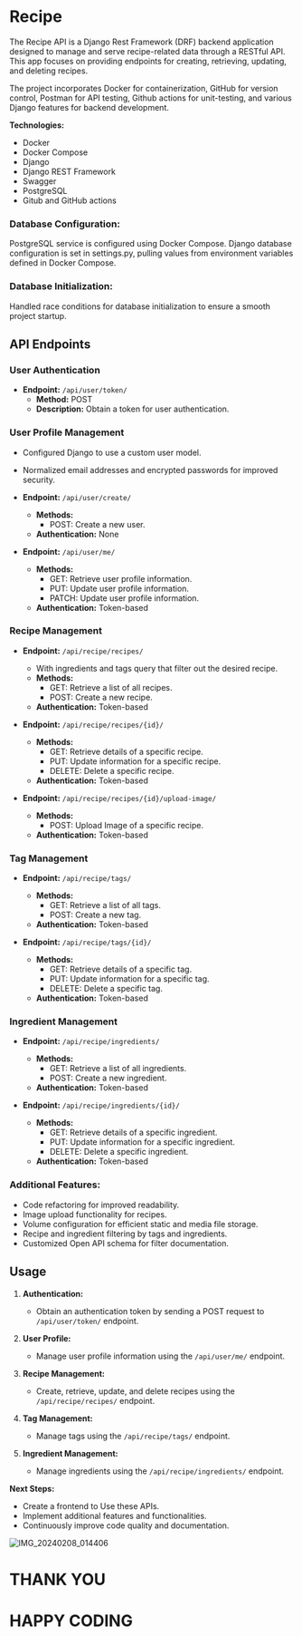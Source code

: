# Recipe

The Recipe API is a Django Rest Framework (DRF) backend application designed to manage and serve recipe-related data through a RESTful API. This app focuses on providing endpoints for creating, retrieving, updating, and deleting recipes.

The project incorporates Docker for containerization, GitHub for version control, Postman for API testing, Github actions for unit-testing, and various Django features for backend development.

**Technologies:**

- Docker
- Docker Compose
- Django
- Django REST Framework
- Swagger
- PostgreSQL
- Gitub and GitHub actions

### Database Configuration:

PostgreSQL service is configured using Docker Compose.
Django database configuration is set in settings.py, pulling values from environment variables defined in Docker Compose.

### Database Initialization:

Handled race conditions for database initialization to ensure a smooth project startup.

## API Endpoints

### User Authentication

- **Endpoint:** `/api/user/token/`
  - **Method:** POST
  - **Description:** Obtain a token for user authentication.

### User Profile Management
- Configured Django to use a custom user model.
- Normalized email addresses and encrypted passwords for improved security.

- **Endpoint:** `/api/user/create/`
  - **Methods:**
    - POST: Create a new user.
  - **Authentication:** None

- **Endpoint:** `/api/user/me/`
  - **Methods:**
    - GET: Retrieve user profile information.
    - PUT: Update user profile information.
    - PATCH: Update user profile information.
  - **Authentication:** Token-based

### Recipe Management

- **Endpoint:** `/api/recipe/recipes/`
  - With ingredients and tags query that filter out the desired recipe.
  - **Methods:**
    - GET: Retrieve a list of all recipes.
    - POST: Create a new recipe.
  - **Authentication:** Token-based

- **Endpoint:** `/api/recipe/recipes/{id}/`
  - **Methods:**
    - GET: Retrieve details of a specific recipe.
    - PUT: Update information for a specific recipe.
    - DELETE: Delete a specific recipe.
  - **Authentication:** Token-based

- **Endpoint:** `/api/recipe/recipes/{id}/upload-image/`
  - **Methods:**
    - POST: Upload Image of a specific recipe.
  - **Authentication:** Token-based

### Tag Management

- **Endpoint:** `/api/recipe/tags/`
  - **Methods:**
    - GET: Retrieve a list of all tags.
    - POST: Create a new tag.
  - **Authentication:** Token-based

- **Endpoint:** `/api/recipe/tags/{id}/`
  - **Methods:**
    - GET: Retrieve details of a specific tag.
    - PUT: Update information for a specific tag.
    - DELETE: Delete a specific tag.
  - **Authentication:** Token-based

### Ingredient Management

- **Endpoint:** `/api/recipe/ingredients/`
  - **Methods:**
    - GET: Retrieve a list of all ingredients.
    - POST: Create a new ingredient.
  - **Authentication:** Token-based

- **Endpoint:** `/api/recipe/ingredients/{id}/`
  - **Methods:**
    - GET: Retrieve details of a specific ingredient.
    - PUT: Update information for a specific ingredient.
    - DELETE: Delete a specific ingredient.
  - **Authentication:** Token-based

### Additional Features:

- Code refactoring for improved readability.
- Image upload functionality for recipes.
- Volume configuration for efficient static and media file storage.
- Recipe and ingredient filtering by tags and ingredients.
- Customized Open API schema for filter documentation.


## Usage

1. **Authentication:**
   - Obtain an authentication token by sending a POST request to `/api/user/token/` endpoint.

2. **User Profile:**
   - Manage user profile information using the `/api/user/me/` endpoint.

3. **Recipe Management:**
   - Create, retrieve, update, and delete recipes using the `/api/recipe/recipes/` endpoint.

4. **Tag Management:**
   - Manage tags using the `/api/recipe/tags/` endpoint.

5. **Ingredient Management:**
   - Manage ingredients using the `/api/recipe/ingredients/` endpoint.

**Next Steps:**

- Create a frontend to Use these APIs.
- Implement additional features and functionalities.
- Continuously improve code quality and documentation.


![IMG_20240208_014406](https://github.com/DeeJae25/recipe-app-api/assets/91014424/de108add-6158-436e-bfd3-be34be9ab8ee)

# **THANK YOU**
# **HAPPY CODING**

